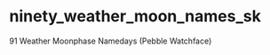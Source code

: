 ninety_weather_moon_names_sk
============================

91 Weather Moonphase Namedays (Pebble Watchface)
